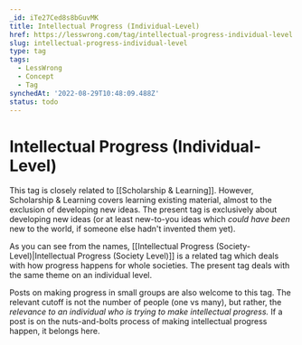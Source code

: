 ```yaml
---
_id: iTe27Ced8s8bGuvMK
title: Intellectual Progress (Individual-Level)
href: https://lesswrong.com/tag/intellectual-progress-individual-level
slug: intellectual-progress-individual-level
type: tag
tags:
  - LessWrong
  - Concept
  - Tag
synchedAt: '2022-08-29T10:48:09.488Z'
status: todo
---
```


# Intellectual Progress (Individual-Level)

This tag is closely related to [[Scholarship & Learning]]. However, Scholarship & Learning covers learning existing material, almost to the exclusion of developing new ideas. The present tag is exclusively about developing new ideas (or at least new-to-you ideas which *could have been* new to the world, if someone else hadn't invented them yet).

As you can see from the names, [[Intellectual Progress (Society-Level)|Intellectual Progress (Society Level)]] is a related tag which deals with how progress happens for whole societies. The present tag deals with the same theme on an individual level.

Posts on making progress in small groups are also welcome to this tag. The relevant cutoff is not the number of people (one vs many), but rather, the *relevance to an individual who is trying to make intellectual progress.* If a post is on the nuts-and-bolts process of making intellectual progress happen, it belongs here.
